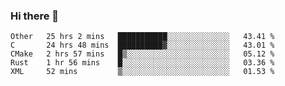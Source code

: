 ### Hi there 👋

<!--
**WShiBin/WShiBin** is a ✨ _special_ ✨ repository because its `README.md` (this file) appears on your GitHub profile.

Here are some ideas to get you started:

- 🔭 I’m currently working on ...
- 🌱 I’m currently learning ...
- 👯 I’m looking to collaborate on ...
- 🤔 I’m looking for help with ...
- 💬 Ask me about ...
- 📫 How to reach me: ...
- 😄 Pronouns: ...
- ⚡ Fun fact: ...
-->

<!--START_SECTION:waka-->
```text
Other   25 hrs 2 mins   ███████████░░░░░░░░░░░░░░   43.41 % 
C       24 hrs 48 mins  ██████████▓░░░░░░░░░░░░░░   43.01 % 
CMake   2 hrs 57 mins   █▒░░░░░░░░░░░░░░░░░░░░░░░   05.12 % 
Rust    1 hr 56 mins    █░░░░░░░░░░░░░░░░░░░░░░░░   03.36 % 
XML     52 mins         ▒░░░░░░░░░░░░░░░░░░░░░░░░   01.53 % 
```
<!--END_SECTION:waka-->
